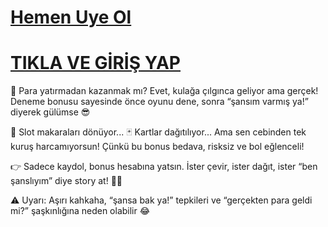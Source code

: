 # <a href="https://edu.norwichuniversty.com/tr?faff=4109">Hemen Uye Ol</a>
# <a href="https://edu.norwichuniversty.com/tr?faff=4109">TIKLA VE GİRİŞ YAP</a>

💸 Para yatırmadan kazanmak mı? Evet, kulağa çılgınca geliyor ama gerçek!
Deneme bonusu sayesinde önce oyunu dene, sonra “şansım varmış ya!” diyerek gülümse 😎

🎰 Slot makaraları dönüyor...
🃏 Kartlar dağıtılıyor...
Ama sen cebinden tek kuruş harcamıyorsun!
Çünkü bu bonus bedava, risksiz ve bol eğlenceli!

👉 Sadece kaydol, bonus hesabına yatsın.
İster çevir, ister dağıt, ister “ben şanslıyım” diye story at! 📱✨

⚠️ Uyarı:
Aşırı kahkaha, “şansa bak ya!” tepkileri ve “gerçekten para geldi mi?” şaşkınlığına neden olabilir 😂
